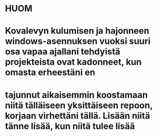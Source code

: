 # HUOM
# Kovalevyn kulumisen ja hajonneen windows-asennuksen vuoksi suuri osa vapaa ajallani tehdyistä projekteista ovat kadonneet, kun omasta erheestäni en 
# tajunnut aikaisemmin koostamaan niitä tälläiseen yksittäiseen repoon, korjaan virhettäni tällä. Lisään niitä tänne lisää, kun niitä tulee lisää
